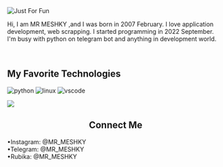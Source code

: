 <!-- # <a href="https://github.com/MR-MESHKY"> MR MESHKY </a> -->
<img align="center" src="https://user-images.githubusercontent.com/121286220/228952124-4a51bfe9-2ac4-43b9-9ca3-76a1f2640437.svg" alt= "Just For Fun">

Hi, I am MR MESHKY ,and I was born in 2007 February.
I love application development, web scrapping. I started programming in 2022 September.
I'm busy with python on telegram bot and anything in development 
world.

<!-- <a href="https://t.me/MR_MESHKY"> -->
<!-- 	 Contact Me -->
<!-- 	<img align="left" alt="MR-MESHKY | Telegram" width="32px" src="https://upload.wikimedia.org/wikipedia/commons/thumb/8/83/Telegram_2019_Logo.svg/1200px-Telegram_2019_Logo.svg.png" /> -->
</a>
<br>

## My Favorite Technologies
![python](https://img.shields.io/badge/Code-Python-informational?style=flat&logo=python&logoColor=white&color=informational)
![linux](https://img.shields.io/badge/OS-Linux-informational?style=flat&logo=linux&logoColor=white&color=informational)
![vscode](https://img.shields.io/badge/Editor-VsCode-informational?style=flat&logo=visual-studio-code&logoColor=white&color=informational)

<!-- ![](https://github-readme-stats.vercel.app/api?username=MR-MESHKY&show_icons=true&count_private=true&theme=transparent) -->
![](https://github-readme-stats.vercel.app/api/top-langs/?username=MR-MESHKY&count_private=true&layout=compact&theme=transparent)
<h2 align="center"> Connect Me </h2>
<p>
•Instagram: @MR_MESHKY<br>
•Telegram: @MR_MESHKY<br>
•Rubika: @MR_MESHKY<br>
</p>
